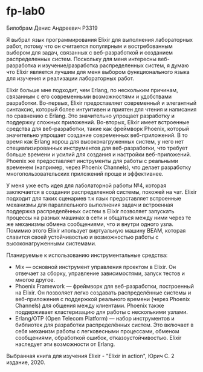 # fp-lab0

Билобрам Денис Андреевич P3319

Я выбрал язык программирования Elixir для выполнения лабораторных работ, потому что он считается популярным и востребованным выбором для задач, связанных с веб-разработкой и созданием распределенных систем. Поскольку для меня интересны веб-разработка и изучение/разработка распределенных систем, я думаю что Elixir является лучшим для меня выбором функционального языка для изучения и реализации лабораторных работ.

Elixir больше мне подходит, чем Erlang, по нескольким причинам, связанным с его современными возможностями и удобствами разработки.
Во-первых, Elixir предоставляет современный и элегантный синтаксис, который более интуитивен и приятен для чтения и написания по сравнению с Erlang. Это значительно упрощает разработку и поддержку сложных приложений.
Во-вторых, Elixir имеет встроенные средства для веб-разработки, такие как фреймворк Phoenix, который значительно упрощает создание современных веб-приложений. В то время как Erlang хорош для высоконагруженных систем, у него нет специализированных инструментов для веб-разработки, что требует больше времени и усилий для создания и настройки веб-приложений. Phoenix же предоставляет инструменты для работы с реальными временем (например, через Phoenix Channels), что делает разработку многопользовательских приложений проще и эффективнее.

У меня уже есть идея для лаболаторной работы №4, которая заключается в создании распределенной системы, похожей на чат. Elixir подходит для таких сценариев т.к язык предоставляет встроенные механизмы для параллельного выполнения задач и встроенная поддержка распределённых систем в Elixir позволяет запускать процессы на разных машинах в сети и общаться между ними через те же механизмы обмена сообщениями, что и внутри одного узла. Помимио этого Elixir ипользует виртуальную машину BEAM, которая славится своей устойчивостью и возможностью работы с высоконагруженными системами.

Планируемые к использованию инструментальные средства:
* Mix — основной инструмент управления проектом в Elixir. Он отвечает за сборку, управление зависимостями, запуск тестов и многое другое.
* Phoenix Framework — фреймворк для веб-разработки, построенный на Elixir. Он позволяет легко создавать распределённые системы и веб-приложения с поддержкой реального времени (через Phoenix Channels) для общения между клиентами. Phoenix также поддерживает кластеризацию для работы с несколькими узлами.
* Erlang/OTP (Open Telecom Platform) — набор инструментов и библиотек для разработки распределённых систем. Это включает в себя механизм работы с легковесными процессами, обменом сообщениями, обработкой ошибок, отказоустойчивостью. Elixir наследует эти возможности от Erlang.

Выбранная книга для изучения Elixir - "Elixir in action", Юрич С. 2 издание, 2020.